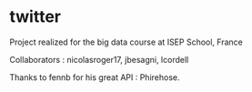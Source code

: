 twitter
=======

Project realized for the big data course at ISEP School, France

Collaborators : nicolasroger17, jbesagni, lcordell

Thanks to fennb for his great API : Phirehose.